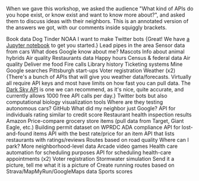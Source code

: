 When we gave this workshop, we asked the audience "What kind of APIs do you hope exist, or know exist and want to know more about?", and asked them to discuss ideas with their neighbors. This is an annotated version of the answers we got, with our comments inside squiggly brackets.


Book data
Dog Tinder
NOAA
I want to make Twitter bots {Great! We have [a Jupyter notebook](https://github.com/WPRDC/api-training/blob/master/twitter_bot_demo.ipynb) to get you started.}
Lead pipes in the area
Sensor data from cars
What does Google know about me?
Mascots
Info about animal hybrids
Air quality
Restaurants data
Happy hours
Census & federal data
Air quality
Deliver me food
Fire calls
Library history
Ticketing systems
Mine Google searches
Pittsburgh start-ups
Voter registration
Weather (x2) {There's a bunch of APIs that will give you weather data/forecasts. Virtually all require API keys and most have limits on how fast you can pull data. The [Dark Sky API](https://darksky.net/dev) is one we can recommend, as it's nice, quite accurate, and currently allows 1000 free API calls per day.}
Twitter bots but also computational biology visualization tools
Where are they testing autonomous cars?
GitHub
What did my neighbor just Google?
API for individuals rating similar to credit score
Restaurant health inspection results
Amazon
Price-compare grocery store items (pull data from Target, Giant Eagle, etc.)
Building permit dataset on WPRDC
ADA compliance
API for lost-and-found items
API with the best rate/price for an item
API that lists restaurants with ratings/reviews
Routes based on road quality
Where can I park?
More neighborhood-level data
Arcade video games
Health care automation for scheduling purposes
API for scheduling health-care appointments (x2)
Voter registration
Stormwater simulation
Send it a picture, tell me what it is a picture of
Create running routes based on Strava/MapMyRun/GoogleMaps data
Sports scores
